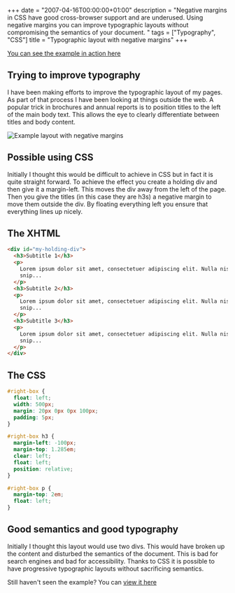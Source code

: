 +++
date = "2007-04-16T00:00:00+01:00"
description = "Negative margins in CSS have good cross-browser support and are underused. Using negative margins you can improve typographic layouts without compromising the semantics of your document. "
tags = ["Typography", "CSS"]
title = "Typographic layout with negative margins"
+++

[You can see the example in action here][1]

## Trying to improve typography

I have been making efforts to improve the typographic layout of my pages. As
part of that process I have been looking at things outside the web. A popular
trick in brochures and annual reports is to position titles to the left of the
main body text. This allows the eye to clearly differentiate between titles and
body content.

![Example layout with negative margins][2]

## Possible using CSS

Initially I thought this would be difficult to achieve in CSS but in fact it is
quite straight forward. To achieve the effect you create a holding div and then
give it a margin-left. This moves the div away from the left of the page. Then
you give the titles (in this case they are h3s) a negative margin to move them
outside the div. By floating everything left you ensure that everything lines up
nicely.

## The XHTML

```html
<div id="my-holding-div">
  <h3>Subtitle 1</h3>
  <p>
    Lorem ipsum dolor sit amet, consectetuer adipiscing elit. Nulla nisl velit
    snip...
  </p>
  <h3>Subtitle 2</h3>
  <p>
    Lorem ipsum dolor sit amet, consectetuer adipiscing elit. Nulla nisl velit
    snip...
  </p>
  <h3>Subtitle 3</h3>
  <p>
    Lorem ipsum dolor sit amet, consectetuer adipiscing elit. Nulla nisl velit
    snip...
  </p>
</div>
```

## The CSS

```css
#right-box {
  float: left;
  width: 500px;
  margin: 20px 0px 0px 100px;
  padding: 5px;
}

#right-box h3 {
  margin-left: -100px;
  margin-top: 1.285em;
  clear: left;
  float: left;
  position: relative;
}

#right-box p {
  margin-top: 2em;
  float: left;
}
```

## Good semantics and good typography

Initially I thought this layout would use two divs. This would have broken up
the content and disturbed the semantics of the document. This is bad for search
engines and bad for accessibility. Thanks to CSS it is possible to have
progressive typographic layouts without sacrificing semantics.

Still haven't seen the example? You can [view it here][1]

[1]: /examples/negative-margins-typography
[2]: /images/articles/layout.png
